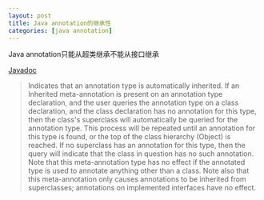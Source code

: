 ```yaml
---
layout: post
title: Java annotation的继承性
categories: [java annotation]
---
```

Java annotation只能从超类继承不能从接口继承

[Javadoc](https://docs.oracle.com/javase/7/docs/api/java/lang/annotation/Inherited.html)

>Indicates that an annotation type is automatically inherited. If an Inherited meta-annotation is present on an annotation type declaration, and the user queries the annotation type on a class declaration, and the class declaration has no annotation for this type, then the class's superclass will automatically be queried for the annotation type. This process will be repeated until an annotation for this type is found, or the top of the class hierarchy (Object) is reached. If no superclass has an annotation for this type, then the query will indicate that the class in question has no such annotation. Note that this meta-annotation type has no effect if the annotated type is used to annotate anything other than a class. Note also that this meta-annotation only causes annotations to be inherited from superclasses; annotations on implemented interfaces have no effect.
